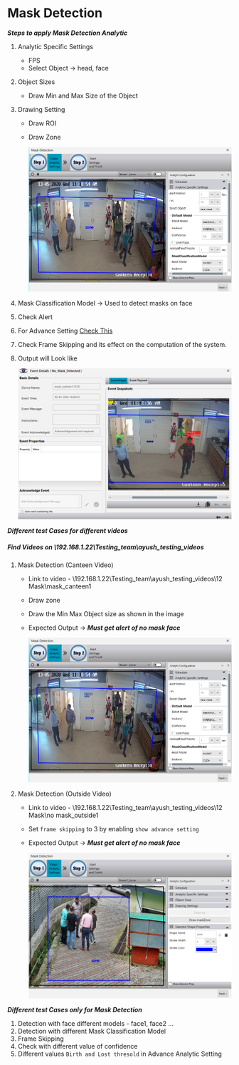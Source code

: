 # **Mask Detection**
 
***Steps to apply Mask Detection Analytic***

1. Analytic Specific Settings
   - FPS
   - Select Object -> head, face
2. Object Sizes
   - Draw Min and Max Size of the Object
3. Drawing Setting
   - Draw ROI
   - Draw Zone

     ![image](https://github.com/ayushaggarwalI2V/Video-Analytics-Server/blob/main/12%20Mask%20detection/images/mask%20detection.png "Mask Detection")

4. Mask Classification Model -> Used to detect masks on face 
5. Check Alert
6. For Advance Setting [Check This](https://stackoverflowteams.com/c/i2v-systems/questions/132)
7. Check Frame Skipping and its effect on the computation of the system.
8. Output will Look like

     ![image](https://github.com/ayushaggarwalI2V/Video-Analytics-Server/blob/main/12%20Mask%20detection/images/no%20mask%20canteen.png "Mask Detection Output")

***Different test Cases for different videos***
##### Find Videos on _\\192.168.1.22\Testing_team\ayush_testing_videos_

1. Mask Detection (Canteen Video)
   - Link to video - \\192.168.1.22\Testing_team\ayush_testing_videos\12 Mask\mask_canteen1
   - Draw zone
   - Draw the Min Max Object size as shown in the image
   - Expected Output -> **_Must get alert of no mask face_**
     
     ![image](https://github.com/ayushaggarwalI2V/Video-Analytics-Server/blob/main/12%20Mask%20detection/images/mask%20detection.png "Mask Detection")

2. Mask Detection (Outside Video)
   - Link to video - \\192.168.1.22\Testing_team\ayush_testing_videos\12 Mask\no mask_outside1
   - Set `frame skipping` to 3 by enabling `show advance setting` 
   - Expected Output -> **_Must get alert of no mask face_**
   
     ![image](https://github.com/ayushaggarwalI2V/Video-Analytics-Server/blob/main/12%20Mask%20detection/images/mask%20detection%20outside.png "No Mask Detection")

***Different test Cases only for Mask Detection***

1. Detection with face different models - face1, face2 ...
2. Detection with different Mask Classification Model
3. Frame Skipping
4. Check with different value of confidence
5. Different values `Birth and Lost thresold` in Advance Analytic Setting 
